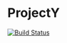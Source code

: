 # ProjectY 

[![Build Status](https://travis-ci.org/UniversityFinalProjects/ProjectY.svg?branch=development)](https://travis-ci.org/UniversityFinalProjects/ProjectY)